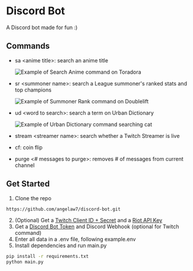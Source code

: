 # Discord Bot
A Discord bot made for fun :)

## Commands
- sa \<anime title\>: search an anime title
  
  ![Example of Search Anime command on Toradora](https://user-images.githubusercontent.com/74735037/125562489-9c9b2fda-2a27-41ab-9d67-33bc29d85087.png)

- sr \<summoner name\>: search a League summoner's ranked stats and top champions

  ![Example of Summoner Rank command on Doublelift](https://user-images.githubusercontent.com/74735037/125562533-66d8bd17-9185-45cf-a9c9-c21b8e2e6a7c.png)

- ud \<word to search\>: search a term on Urban Dictionary
 
  ![Example of Urban Dictionary command searching cat](https://user-images.githubusercontent.com/74735037/125562417-d7893e2b-d2ae-4519-b63e-6b338736e370.png)

- stream \<streamer name\>: search whether a Twitch Streamer is live
- cf: coin flip
- purge \<# messages to purge\>: removes # of messages from current channel

## Get Started
1. Clone the repo
```sh
https://github.com/angelaw7/discord-bot.git
```

2. (Optional) Get a [Twitch Client ID + Secret](https://dev.twitch.tv/docs/api/) and a [Riot API Key](https://developer.riotgames.com/)
3. Get a [Discord Bot Token](https://dev.twitch.tv/docs/api/) and Discord Webhook (optional for Twitch command)
4. Enter all data in a .env file, following example.env
5. Install dependencies and run main.py
```sh
pip install -r requirements.txt
python main.py
```
